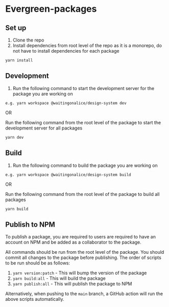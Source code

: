 # Evergreen-packages

## Set up

1. Clone the repo
2. Install dependencies from root level of the repo as it is a monorepo, do not have to install dependencies for each package

```
yarn install
```

## Development

1. Run the following command to start the development server for the package you are working on

```
e.g. yarn workspace @waitingonalice/design-system dev
```

OR

Run the following command from the root level of the package to start the development server for all packages

```
yarn dev
```

## Build

1. Run the following command to build the package you are working on

```
e.g. yarn workspace @waitingonalice/design-system build
```

OR

Run the following command from the root level of the package to build all packages

```
yarn build
```

## Publish to NPM

To publish a package, you are required to users are required to have an account on NPM and be added as a collaborator to the package.

All commands should be run from the root level of the package.
You should commit all changes to the package before publishing.
The order of scripts to be run should be as follows:

1. `yarn version:patch` - This will bump the version of the package
2. `yarn build:all` - This will build the package
3. `yarn publish:all` - This will publish the package to NPM

Alternatively, when pushing to the `main` branch, a GitHub action will run the above scripts automatically.
